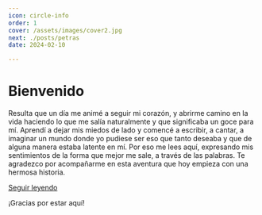 ```yaml
---
icon: circle-info
order: 1
cover: /assets/images/cover2.jpg
next: ./posts/petras
date: 2024-02-10

---
```


# Bienvenido

Resulta que un día me animé a seguir mi corazón, y abrirme camino en la vida haciendo lo que me salía naturalmente y que significaba un goce para mí. Aprendí a dejar mis miedos de lado y comencé a escribir, a cantar, a imaginar un mundo donde yo pudiese ser eso que tanto deseaba y que de alguna manera estaba latente en mí. Por eso me lees aquí, expresando mis sentimientos de la forma que mejor me sale, a través de las palabras. Te agradezco por acompañarme en esta aventura que hoy empieza con una hermosa historia.

<a v-if="false" href="bienvenido.html">Seguir leyendo</a>
<!-- more -->

¡Gracias por estar aquí!
